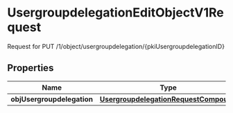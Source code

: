 

# UsergroupdelegationEditObjectV1Request

Request for PUT /1/object/usergroupdelegation/{pkiUsergroupdelegationID}

## Properties

| Name | Type | Description | Notes |
|------------ | ------------- | ------------- | -------------|
|**objUsergroupdelegation** | [**UsergroupdelegationRequestCompound**](UsergroupdelegationRequestCompound.md) |  |  |




